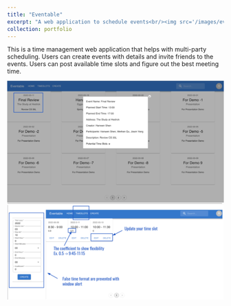 ```yaml
---
title: "Eventable"
excerpt: "A web application to schedule events<br/><img src='/images/eventable.png'>"
collection: portfolio
---
```


This is a time management web application that helps with multi-party scheduling. Users can create events with details and invite friends to the events. Users can post available time slots and figure out the best meeting time. 

<img src='/images/event_details.png'>
<br/>
<img src='/images/time_slot.png'>
